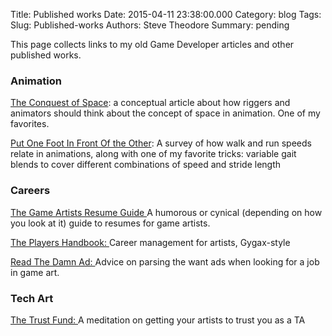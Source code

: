 Title: Published works
Date: 2015-04-11 23:38:00.000
Category: blog
Tags: 
Slug: Published-works
Authors: Steve Theodore
Summary: pending

This page collects links to my old Game Developer articles and other published works.  
  
  


### Animation

  
[The Conquest of Space](http://techartsurvival.blogspot.com/2014/12/the-conquest-of-space.html):  a conceptual article about how riggers and animators should think about the concept of space in animation.  One of my favorites.  
  
[Put One Foot In Front Of the Other](http://techartsurvival.blogspot.com/2015/01/just-put-one-foot-in-front-of-other.html):   A survey of how walk and run speeds relate in animations, along with one of my favorite tricks: variable gait blends to cover different combinations of speed and stride length  
  


### Careers

  
[The Game Artists Resume Guide  ](http://techartsurvival.blogspot.com/2014/09/the-game-artists-resume-guide-revisited.html)A humorous or cynical (depending on how you look at it) guide to resumes for game artists.  
  
[The Players Handbook: ](http://techartsurvival.blogspot.com/2014/09/the-players-handbook.html)Career management for artists, Gygax-style  
  
[Read The Damn Ad: ](http://techartsurvival.blogspot.com/2014/08/read-damn-ad.html)Advice on parsing the want ads when looking for a job in game art.  
  
  


### Tech Art

  
[The Trust Fund: ](http://techartsurvival.blogspot.com/2015/01/the-trust-fund.html)A meditation on getting your artists to trust you as a TA  
  
  


